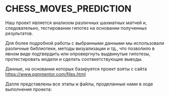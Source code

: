 # CHESS_MOVES_PREDICTION

Наш проект является анализом различных шахматных матчей и, следовательно, тестировании гипотез на основании полученных результатов.

Для более подробной работы с выбранными данными мы использовали различные библиотеки, методы визуализации и тд., что позволило в явном виде подтвердить или опровергнуть выдвинутые гипотезы, протестировать модели и сделать соотвкетствующие выводы.

Данные, на основании которых базируется проект взяты с сайта https://www.pgnmentor.com/files.html

Далле представлены все этапы и файлы, проделанные нами в ходе выполнения проекта:
